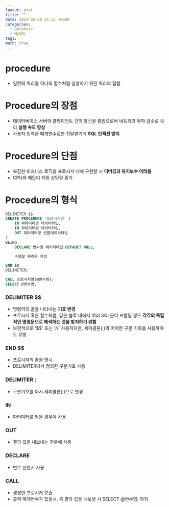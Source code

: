 ```yaml
---
layout: post
title: ""
date: 2024-02-28 21:32 +0900
categories:
  - Database
  - MySQL
tags: 
math: true
---
```

# procedure


- 일련의 쿼리를 하나의 함수처럼 실행하기 위한 쿼리의 집합

# Procedure의 장점


-  데이터베이스 서버와 클라이언트 간의 통신을 줄임으로써 네트워크 부하 감소로 쿼리 **실행 속도 향상**
-  사용자 입력을 매개변수로만 전달받기에 **SQL 인젝션 방지**

# Procedure의 단점


- 복잡한 비즈니스 로직을 프로시저 내에 구현할 시 **디버깅과 유지보수 어려움**
- CPU와 메모리 자원 상당량 증가

# Procedure의 형식

```SQL
DELIMITER $$
CREATE PROCEDURE '프로시저명' (
	IN 파라미터명 데이터타입,
	IN 파라미터명 데이터타입,
	OUT 파라미터명 반환데이터타입
)
BEING
	DECLARE 변수명 데이터타입 DEFAULT NULL;

	수행할 쿼리문 작성

END $$
DELIMETER;

CALL 프로시저명(@변수명);
SELECT @변수명;
```


### DELIMITER \$\$


- 명령어의 끝을 나타내는 **기호 변경**
- 프로시저 혹은 함수처럼, 같은 블록 내에서 여러 SQL문이 포함될 경우 **각각의 독립적인 명령문으로 해석하는 것을 방지하기 위함**
- 보편적으로 '\$\$' 또는 '//' 사용하지만, 세미콜론(;)외 어떠한 구분 기호를 사용하여도 무방

### END \$\$


- 프로시저의 끝을 명시
- DELIMITER에서 정의한 구분기호 사용

### DELIMITER ;


- 구분기호를 다시 세미콜론(;)으로 변경

### IN


- 파라미터를 받을 경우에 사용

### OUT


- 결과 값을 내보내는 경우에 사용

### DECLARE


- 변수 선언시 사용


### CALL


- 생성한 프로시저 호출
- 출력 매개변수가 있을시, 즉 결과 값을 내보낼 시 SELECT @변수명; 까지